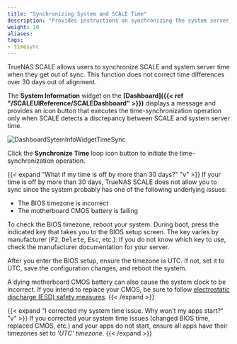 ```yaml
---
title: "Synchronizing System and SCALE Time"
description: "Provides instructions on synchronizing the system server and TrueNAS SCALE time when both are out of alignment with each other."
weight: 10
aliases:
tags:
- timesync
---
```


TrueNAS SCALE allows users to synchronize SCALE and system server time when they get out of sync. 
This function does not correct time differences over 30 days out of alignment.

The **System Information** widget on the **[Dashboard]({{< ref "/SCALEUIReference/SCALEDashboard" >}})** displays a message and provides an icon button that executes the time-synchronization operation only when SCALE detects a discrepancy between SCALE and system server time.

![DashboardSytemInfoWidgetTimeSync](/images/SCALE/Dashboard/DashboardSytemInfoWidgetTimeSync.png "System Information Widget with Time Sync")

Click the **Synchronize Time** <span class="material-icons">loop</span> icon button to initiate the time-synchronization operation.

{{< expand "What if my time is off by more than 30 days?" "v" >}}
If your time is off by more than 30 days, TrueNAS SCALE does not allow you to sync since the system probably has one of the following underlying issues:

* The BIOS timezone is incorrect
* The motherboard CMOS battery is failing

To check the BIOS timezone, reboot your system. During boot, press the indicated key that takes you to the BIOS setup screen. The key varies by manufacturer (<kbd>F2</kbd>, <kbd>Delete</kbd>, <kbd>Esc</kbd>, etc.). If you do not know which key to use, check the manufacturer documentation for your server.

After you enter the BIOS setup, ensure the timezone is UTC. If not, set it to UTC, save the configuration changes, and reboot the system.

A dying motherboard CMOS battery can also cause the system clock to be incorrect. If you intend to replace your CMOS, be sure to follow [electrostatic discharge (ESD) safety measures](https://www.wikihow.com/Ground-Yourself-to-Avoid-Destroying-a-Computer-with-Electrostatic-Discharge). 
{{< /expand >}}

{{< expand "I corrected my system time issue. Why won't my apps start?" "v" >}}
If you corrected your system time issues (changed BIOS time, replaced CMOS, etc.) and your apps do not start, ensure all apps have their timezones set to *'UTC' timezone*.
{{< /expand >}}
